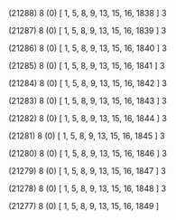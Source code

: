 (21288) 8 (0) [ 1, 5, 8, 9, 13, 15, 16, 1838 ] 3 


(21287) 8 (0) [ 1, 5, 8, 9, 13, 15, 16, 1839 ] 3 


(21286) 8 (0) [ 1, 5, 8, 9, 13, 15, 16, 1840 ] 3 


(21285) 8 (0) [ 1, 5, 8, 9, 13, 15, 16, 1841 ] 3 


(21284) 8 (0) [ 1, 5, 8, 9, 13, 15, 16, 1842 ] 3 


(21283) 8 (0) [ 1, 5, 8, 9, 13, 15, 16, 1843 ] 3 


(21282) 8 (0) [ 1, 5, 8, 9, 13, 15, 16, 1844 ] 3 


(21281) 8 (0) [ 1, 5, 8, 9, 13, 15, 16, 1845 ] 3 


(21280) 8 (0) [ 1, 5, 8, 9, 13, 15, 16, 1846 ] 3 


(21279) 8 (0) [ 1, 5, 8, 9, 13, 15, 16, 1847 ] 3 


(21278) 8 (0) [ 1, 5, 8, 9, 13, 15, 16, 1848 ] 3 


(21277) 8 (0) [ 1, 5, 8, 9, 13, 15, 16, 1849 ]  

